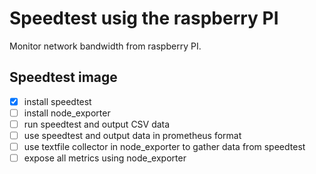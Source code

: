 # Speedtest usig the raspberry PI

Monitor network bandwidth from raspberry PI.

## Speedtest image

 - [x] install speedtest
 - [ ] install node_exporter
 - [ ] run speedtest and output CSV data
 - [ ] use speedtest and output data in prometheus format
 - [ ] use textfile collector in node_exporter to gather data from speedtest
 - [ ] expose all metrics using node_exporter
